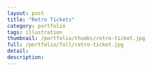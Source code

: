```yaml
---
layout: post
title: "Retro Tickets"
category: portfolio
tags: illustration
thumbnail: /portfolio/thumbs/retro-ticket.jpg
full: /portfolio/full/retro-ticket.jpg
detail:
description:
---
```

